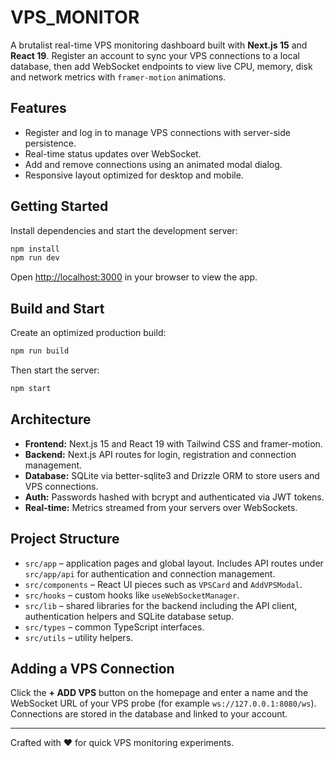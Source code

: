 # VPS_MONITOR

A brutalist real-time VPS monitoring dashboard built with **Next.js 15** and **React 19**. Register an account to sync your VPS connections to a local database, then add WebSocket endpoints to view live CPU, memory, disk and network metrics with `framer-motion` animations.

## Features

- Register and log in to manage VPS connections with server-side persistence.
- Real-time status updates over WebSocket.
- Add and remove connections using an animated modal dialog.
- Responsive layout optimized for desktop and mobile.

## Getting Started

Install dependencies and start the development server:

```bash
npm install
npm run dev
```

Open <http://localhost:3000> in your browser to view the app.

## Build and Start

Create an optimized production build:

```bash
npm run build
```

Then start the server:

```bash
npm start
```

## Architecture

- **Frontend:** Next.js 15 and React 19 with Tailwind CSS and framer-motion.
- **Backend:** Next.js API routes for login, registration and connection management.
- **Database:** SQLite via better-sqlite3 and Drizzle ORM to store users and VPS connections.
- **Auth:** Passwords hashed with bcrypt and authenticated via JWT tokens.
- **Real-time:** Metrics streamed from your servers over WebSockets.

## Project Structure

- `src/app` – application pages and global layout. Includes API routes under
  `src/app/api` for authentication and connection management.
- `src/components` – React UI pieces such as `VPSCard` and `AddVPSModal`.
- `src/hooks` – custom hooks like `useWebSocketManager`.
- `src/lib` – shared libraries for the backend including the API client,
  authentication helpers and SQLite database setup.
- `src/types` – common TypeScript interfaces.
- `src/utils` – utility helpers.

## Adding a VPS Connection

Click the **+ ADD VPS** button on the homepage and enter a name and the WebSocket URL of your VPS probe (for example `ws://127.0.0.1:8080/ws`). Connections are stored in the database and linked to your account.

---

Crafted with ❤️ for quick VPS monitoring experiments.
